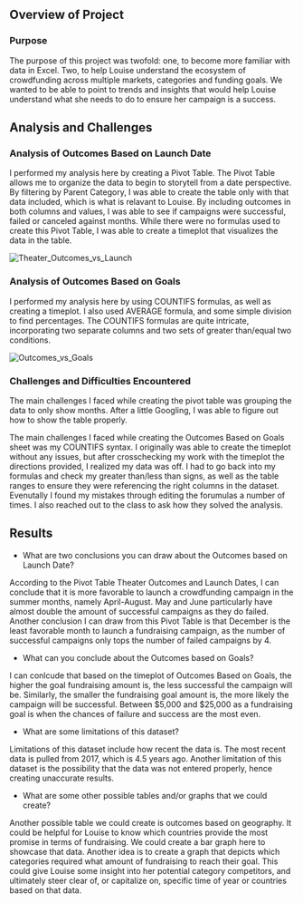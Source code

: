 ## Overview of Project

### Purpose

The purpose of this project was twofold: one, to become more familiar with data in Excel. Two, to help Louise understand the ecosystem of crowdfunding across multiple markets, categories and funding goals. We wanted to be able to point to trends and insights that would help Louise understand what she needs to do to ensure her campaign is a success. 


## Analysis and Challenges

### Analysis of Outcomes Based on Launch Date

I performed my analysis here by creating a Pivot Table. The Pivot Table allows me to organize the data to begin to storytell from a date perspective. By filtering by Parent Category, I was able to create the table only with that data included, which is what is relavant to Louise. By including outcomes in both columns and values, I was able to see if campaigns were successful, failed or canceled against months. While there were no formulas used to create this Pivot Table, I was able to create a timeplot that visualizes the data in the table. 


![Theater_Outcomes_vs_Launch](https://user-images.githubusercontent.com/110838228/186536604-3b844758-12fc-4ea7-8c07-06dc202ebb10.png)


### Analysis of Outcomes Based on Goals

I performed my analysis here by using COUNTIFS formulas, as well as creating a timeplot. I also used AVERAGE formula, and some simple division to find percentages. The COUNTIFS formulas are quite intricate, incorporating two separate columns and two sets of greater than/equal two conditions. 

![Outcomes_vs_Goals](https://user-images.githubusercontent.com/110838228/186536615-55812927-fb3a-4c36-98eb-439e5f805418.png)



### Challenges and Difficulties Encountered

The main challenges I faced while creating the pivot table was grouping the data to only show months. After a little Googling, I was able to figure out how to show the table properly.


The main challenges I faced while creating the Outcomes Based on Goals sheet was my COUNTIFS syntax. I originally was able to create the timeplot without any issues, but after crosschecking my work with the timeplot the directions provided, I realized my data was off. I had to go back into my formulas and check my greater than/less than signs, as well as the table ranges to ensure they were referencing the right columns in the dataset. Evenutally I found my mistakes through editing the forumulas a number of times. I also reached out to the class to ask how they solved the analysis.  

## Results

- What are two conclusions you can draw about the Outcomes based on Launch Date?

According to the Pivot Table Theater Outcomes and Launch Dates, I can conclude that it is more favorable to launch a crowdfunding campaign in the summer months, namely April-August. May and June particularly have almost double the amount of successful campaigns as they do failed. Another conclusion I can draw from this Pivot Table is that December is the least favorable month to launch a fundraising campaign, as the number of successful campaigns only tops the number of failed campaigns by 4.

- What can you conclude about the Outcomes based on Goals?

I can conlcude that based on the timeplot of Outcomes Based on Goals, the higher the goal fundraising amount is, the less successful the campaign will be. Similarly, the smaller the fundraising goal amount is, the more likely the campaign will be successful. Between $5,000 and $25,000 as a fundraising goal is when the chances of failure and success are the most even.


- What are some limitations of this dataset?

Limitations of this dataset include how recent the data is. The most recent data is pulled from 2017, which is 4.5 years ago. Another limitation of this dataset is the possibility that the data was not entered properly, hence creating unaccurate results.

- What are some other possible tables and/or graphs that we could create?

Another possible table we could create is outcomes based on geography. It could be helpful for Louise to know which countries provide the most promise in terms of fundraising. We could create a bar graph here to showcase that data. Another idea is to create a graph that depicts which categories required what amount of fundraising to reach their goal. This could give Louise some insight into her potential category competitors, and ultimately steer clear of, or capitalize on, specific time of year or countries based on that data.

